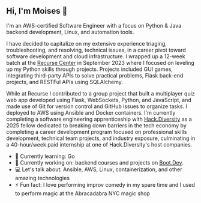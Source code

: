 ## Hi, I'm Moises 👋 

I'm an AWS-certified Software Engineer with a focus on Python & Java backend development, Linux, and automation tools.

I have decided to capitalize on my extensive experience triaging, troubleshooting, and resolving, technical issues, in a career pivot toward software development and cloud infrastructure. I wrapped up a 12-week batch at the [Recurse Center](https://www.recurse.com/) in September 2023 where I focused on leveling up my Python skills through projects. Projects included GUI games, integrating third-party APIs to solve practical problems, Flask back-end projects, and RESTFul APIs using SQLAlchemy.

While at Recurse I contributed to a group project that built a multiplayer quiz web app developed using Flask, WebSockets, Python, and JavaScript, and made use of Git for version control and GitHub issues to organize tasks. I deployed to AWS using Ansible and Docker containers. I'm currently completing a software engineering apprenticeship with [Hack.Diversity](https://www.hackdiversity.com/) as a 2025 fellow dedicated to breaking down barriers in the tech economy by completing a career development program focused on professional skills development, technical team projects, and industry exposure, culminating in a 40-hour/week paid internship at one of Hack.Diversity's host companies.

- 🌱 Currently learning: Go
- 🔨 Currently working on: backend courses and projects on [Boot.Dev](https://boot.dev/).
- 💻 Let's talk about: Ansible, AWS, Linux, containerization, and other amazing technologies
- ⚡ Fun fact: I love performing improv comedy in my spare time and I used to perform magic at the Abracadabra NYC magic shop
